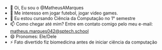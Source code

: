 - 👋 Oi, Eu sou o @MatheusAMarques
- 👀 Me interesso em jogar futebol, jogar video games.
- 🌱 Eu estou cursando Ciência da Computação no 1° semestre
- 📫 Como chegar até mim? Entre em contato comigo pelo meu e-mail: matheus.marques042@sptech.school
- 😄 Pronomes: Ele/Dele
- ⚡ Fato divertido fiz biomedicina antes de iniciar ciência da computação

<!---
MatheusAMarques/MatheusAMarques is a ✨ special ✨ repository because its `README.md` (this file) appears on your GitHub profile.
You can click the Preview link to take a look at your changes.
--->
